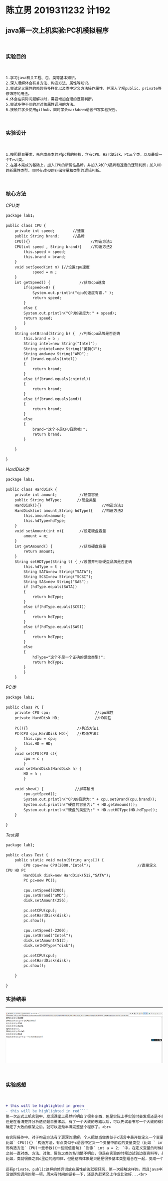 # 陈立男 2019311232 计192 

## java第一次上机实验:PC机模拟程序 
<br>

### 实验目的  

<br>

    1.学习java有关工程、包、类等基本知识。
    2.深入理解体会有关方法、构造方法、属性等知识。
    3.尝试定义属性的修饰符多样化以及类中定义方法操作属性，并深入了解public、private等修饰符的用法。
    4.体会在实际问题解决时，需要增加合理的逻辑判断。
    5.尝试多种不同的对对象属性调用的方法。
    6.接触并学会使用github，同时学会markdown语言书写实验报告。

<br>


### 实验设计

<br>


    1.按照题目要求，先完成基本的对pc机的模拟，含有CPU、HardDisk、PC三个类，以及最后一个Test类。
    2.在基本完成的基础上，加入CPU的新属性品牌，并加入对CPU品牌和速度的逻辑判断；加入HD的新属性类型，同时有对HD的存储容量和类型的逻辑判断。
    
    
<br>
    
### 核心方法

*CPU类*



```
package lab1;

public class CPU {
	private int speed;        //速度
	public String brand;      //品牌
	CPU(){}                           //构造方法1
	CPU(int speed , String brand){    //构造方法2
		this.speed = speed;
		this.brand = brand;		
	}
	void setSpeed(int m) {//设置cpu速度
			speed = m ;	
	}
	int getSpeed() {             //获取cpu速度
		if(speed<=0) {
			System.out.println("cpu的速度有误." );
			return speed;
		}
		else {	
		System.out.println("CPU的速度为:" + speed);
		return speed;
		}
	}
	String setBrand(String b) {  //判断cpu品牌是否正确
		this.brand = b ;	
		String intel=new String("Intel");
		String cnintel=new String("英特尔");
	    String amd=new String("AMD");
		if (brand.equals(intel))
		{
			return brand;
		}
		else if(brand.equals(cnintel))
		{
			return brand;	  
		}
		else if(brand.equals(amd))
		{
			return brand;
		}
		else 
		{
			brand="这个不是CPU品牌哦!";
			return brand;
		}			
		
	}

}

``` 

*HardDisk类*

```
package lab1;

public class HardDisk {
	private int amount;          //硬盘容量
	public String hdType;       //硬盘类型
	HardDisk(){}                           //构造方法1
	HardDisk(int amount,String hdType){    //构造方法2
		this.amount=amount;
		this.hdType=hdType;
	}
	void setAmount(int m){       //设定硬盘容量
		amount = m;
	}
	int getAmound() {            //获取硬盘容量
		return amount;
	}
	String setHDType(String t) { //设置并判断硬盘品牌是否正确
		this.hdType = t ;	
		String SATA=new String("SATA");
		String SCSI=new String("SCSI");
	    String SAS=new String("SAS");
		if (hdType.equals(SATA))
		{
			return hdType;
		}
		else if(hdType.equals(SCSI))
		{
			return hdType;	  
		}
		else if(hdType.equals(SAS))
		{
			return hdType;
		}
		else 
		{
			hdType="这个不是一个正确的硬盘类型!";
			return hdType;
		}	
		}
	}
```

*PC类*

```
package lab1;

public class PC {
	private CPU cpu;                    //cpu属性
	private HardDisk HD;                //HD属性
	
	PC(){}                      //构造方法1
	PC(CPU cpu,HardDisk HD){    //构造方法2
		this.cpu = cpu;
		this.HD = HD;
	}
	void setCPU(CPU c){      
		cpu = c ;
		}
	void setHardDisk(HardDisk h) {
		HD = h ;
		}
	
	void show() {              //屏幕输出
		cpu.getSpeed();
		System.out.println("CPU的品牌为:" + cpu.setBrand(cpu.brand));
		System.out.println("硬盘的容量为:" + HD.getAmound());
		System.out.println("硬盘的类型为:" + HD.setHDType(HD.hdType));
	}

}

```

*Test类*

```
package lab1;

public class Test {
	public static void main(String args[]) {
		CPU cpu=new CPU(2000,"Intel");                     //直接定义CPU HD PC
		HardDisk disk=new HardDisk(512,"SATA");            
		PC pc=new PC();
	
	    cpu.setSpeed(8200); 
	    cpu.setBrand("aMD"); 
	    disk.setAmount(256);
	    
	    pc.setCPU(cpu);
	    pc.setHardDisk(disk);
	    pc.show();
	    
	    cpu.setSpeed(-2200); 
	    cpu.setBrand("Intel"); 
	    disk.setAmount(512);
	    disk.setHDType("disk");
	    
	    pc.setCPU(cpu);
	    pc.setHardDisk(disk);
	    pc.show();
		
	}

}

```

### 实验结果
----
![](https://github.com/Mellisa1002/javalab1/blob/main/%E5%AE%9E%E9%AA%8C%E7%BB%93%E6%9E%9C.png)

<br>

### 实验感想

<br>

```diff
+ this will be highlighted in green
- this will be highlighted in red````
第一次正式上机实验中，发现课堂上虽然听明白了很多东西，但是实际上手实验时会发现还是不能很熟悉，毕竟第一次正式接触写一个完整的java程序有一定的难度。<br>
但是在看清楚并分析透彻题目要求后，有了一个大致的思路以后，可以先试着书写一个大致的框架。比如在这个实验中，可以确定需要有CPU、HardDisk两个最基本的类，然后用这两个类作为PC类的属性，最后再有单独一个类来测试程序是否正确。<br>
确定了大致的框架之后，就可以逐渐丰满完整整个程序了。<br>

在实际操作中，对于构造方法有了更深的理解。个人把他当做类似于c语言中最开始定义一个变量时，前面的一个类型的名字。<br>
比如` CPU(){} `构造方法，有点类似于c语言中定义一个变量中前边的变量类型（比如 ` int a; `中的 int ），因为有了这个构造方法，所以Test类中可以直接定义 ` CPU cpu = new CPU(); `而不用同时赋值。<br>
而构造方法` CPU(一些参数){一些赋值语句} `则像` int a = 2; `中，在定义变量的时候能够同时赋值。<br>
之前一直对类、方法、对象、属性之类的名词整不明白，但是在实验的时候边试验边查资料写，最后完全理解了。<br>
比如，类就很像之前c里边的结构体，但是结构体像是只是把很多基本类型组合在一起，变成一个新的打的复杂的类型；但是类不光是含有放在里边的基本类型，他还放了很多方法，这些方法就有的就是原来的函数一样的功能，有的就是让类成为新的类型，能够被其他类或者方法调用。对象就有点像之前说的变量（其实也不是），java程序就是对*对象*的处理的语言，属性就是对象里边有的已经定义的那些变量（?）,也就是对象的属性。<br>

还有private、public这样的修饰词放在属性前边就很好玩，第一次接触这样的。而且java中要求构造方法没有类型，其他方法要求必须有类型。而我在写对cpu速度的逻辑判断的时候，忘记了返回类型这件事，总想着怎样做到同一个变量名，能否强制转换类型，但是实际上换成直接输出问题就会解决的相当简单（不过回头有时间可以尝试想下怎么做到一个方法返回两种不同类型的值，网上好像有，当时没时间细看就略过了）。<br>
没做跨包调用的那一项，周末有时间的话补一下，还是先赶紧交上作业比较好...<br>



